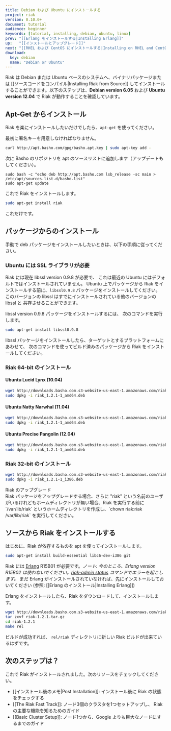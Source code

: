 ```yaml
---
title: Debian および Ubuntu にインストールする
project: riak
version: 0.10.0+
document: tutorial
audience: beginner
keywords: [tutorial, installing, debian, ubuntu, linux]
prev: "[[Erlang をインストールする|Installing Erlang]]"
up:   "[[インストールとアップグレード]]"
next: "[[RHEL および CentOS にインストールする|Installing on RHEL and CentOS]]"
download: 
  key: debian
  name: "Debian or Ubuntu"
---
```


Riak は Debian または Ubuntu ベースのシステムへ、バイナリパッケージまたは [[ソースコードをコンパイル|Installing Riak from Source]] してインストールすることができます。以下のステップは、**Debian version 6.05** および **Ubuntu version 12.04** で Riak が動作することを確認しています。

Apt-Get からインストール
-----------------------

Riak を楽にインストールしたいだけでしたら、`apt-get` を使ってください。

最初に署名キーを用意しなければなりません。

```bash
curl http://apt.basho.com/gpg/basho.apt.key | sudo apt-key add -
```

次に Basho のリポジトリを apt のソースリストに追加します（アップデートもしてください）。

```
sudo bash -c "echo deb http://apt.basho.com lsb_release -sc main > /etc/apt/sources.list.d/basho.list"
sudo apt-get update
```

これで Riak をインストールします。

```bash
sudo apt-get install riak
```

これだけです。

パッケージからのインストール
-----------------------

手動で deb パッケージをインストールしたいときは、以下の手順に従ってください。

### Ubuntu には SSL ライブラリが必要

Riak には現在 libssl version 0.9.8 が必要で、
これは最近の Ubuntu にはデフォルトではインストールされていません。
Ubuntu 上でパッケージから Riak をインストールする前に、`libssl0.9.8` パッケージをインストールしてください。
このバージョンの libssl はすでにインストールされている他のバージョンの libssl と
共存させることができます。

libssl version 0.9.8 パッケージをインストールするには、
次のコマンドを実行します。

```bash
sudo apt-get install libssl0.9.8
```

libssl パッケージをインストールしたら、ターゲットとするプラットフォームにあわせて、
次のコマンドを使ってビルド済みのパッケージから Riak をインストールしてください。

### Riak 64-bit のインストール

#### Ubuntu Lucid Lynx (10.04)

```bash
wget http://downloads.basho.com.s3-website-us-east-1.amazonaws.com/riak/1.2/1.2.1/ubuntu/lucid/riak_1.2.1-1_amd64.deb
sudo dpkg -i riak_1.2.1-1_amd64.deb
```

#### Ubuntu Natty Narwhal (11.04)

```bash
wget http://downloads.basho.com.s3-website-us-east-1.amazonaws.com/riak/1.2/1.2.1/ubuntu/natty/riak_1.2.1-1_amd64.deb
sudo dpkg -i riak_1.2.1-1_amd64.deb
```

#### Ubuntu Precise Pangolin (12.04)

```bash
wget http://downloads.basho.com.s3-website-us-east-1.amazonaws.com/riak/1.2/1.2.1/ubuntu/precise/riak_1.2.1-1_amd64.deb
sudo dpkg -i riak_1.2.1-1_amd64.deb
```

### Riak 32-bit のインストール

```bash
wget http://downloads.basho.com.s3-website-us-east-1.amazonaws.com/riak/1.2/1.2.1/ubuntu/lucid/riak_1.2.1-1_i386.deb
sudo dpkg -i riak_1.2.1-1_i386.deb
```
<div class="note"><div class="title">Riak のアップグレード</div>Riak パッケージをアップグレードする場合、さらに "riak" という名前のユーザがいるけれどもホームディレクトリが無い場合、Riak を実行する前に `/var/lib/riak` というホームディレクトリを作成し、`chown riak:riak /var/lib/riak` を実行してください。</div>


ソースから Riak をインストールする
---------------------------

はじめに、Riak が依存するものを apt を使ってインストールします。

```bash
sudo apt-get install build-essential libc6-dev-i386 git
```

Riak には [Erlang](http://www.erlang.org/) R15B01 が必要です。*ノート: 今のところ、Erlang version R15B02 は使わないでください。[riak-admin status](https://github.com/basho/riak/issues/227) コマンドでエラーを起こします。*
まだ Erlang がインストールされていなければ、先にインストールしておいてください
 (参照: [[Erlang のインストール|Installing Erlang]])

Erlang をインストールしたら、Riak をダウンロードして、インストールします。

```bash
wget http://downloads.basho.com.s3-website-us-east-1.amazonaws.com/riak/1.2/1.2.1/riak-1.2.1.tar.gz
tar zxvf riak-1.2.1.tar.gz
cd riak-1.2.1
make rel
```

ビルドが成功すれば、
`rel/riak` ディレクトリに新しい Riak ビルドが出来ているはずです。

次のステップは？
-----------

これで Riak がインストールされました。次のリソースをチェックしてください。

-   [[インストール後のメモ|Post Installation]]: インストール後に Riak の状態をチェックする
-   [[The Riak Fast Track]]: ノード3個のクラスタを1つセットアップし、
    Riak の主要な機能を知るためのガイド
-   [[Basic Cluster Setup]]:
    ノード1つから、Google よりも巨大なノードにするまでのガイド
	
